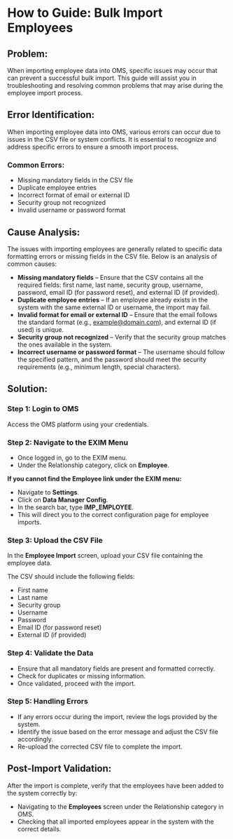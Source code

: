 # How to Guide: Bulk Import Employees

## Problem:
When importing employee data into OMS, specific issues may occur that can prevent a successful bulk import. This guide will assist you in troubleshooting and resolving common problems that may arise during the employee import process.

## Error Identification:
When importing employee data into OMS, various errors can occur due to issues in the CSV file or system conflicts. It is essential to recognize and address specific errors to ensure a smooth import process.

### Common Errors:
- Missing mandatory fields in the CSV file
- Duplicate employee entries
- Incorrect format of email or external ID
- Security group not recognized
- Invalid username or password format

## Cause Analysis:
The issues with importing employees are generally related to specific data formatting errors or missing fields in the CSV file. Below is an analysis of common causes:

- **Missing mandatory fields** – Ensure that the CSV contains all the required fields: first name, last name, security group, username, password, email ID (for password reset), and external ID (if provided).
- **Duplicate employee entries** – If an employee already exists in the system with the same external ID or username, the import may fail.
- **Invalid format for email or external ID** – Ensure that the email follows the standard format (e.g., example@domain.com), and external ID (if used) is unique.
- **Security group not recognized** – Verify that the security group matches the ones available in the system.
- **Incorrect username or password format** – The username should follow the specified pattern, and the password should meet the security requirements (e.g., minimum length, special characters).

## Solution:

### Step 1: Login to OMS
Access the OMS platform using your credentials.

### Step 2: Navigate to the EXIM Menu
- Once logged in, go to the EXIM menu.
- Under the Relationship category, click on **Employee**.

**If you cannot find the Employee link under the EXIM menu:**
- Navigate to **Settings**.
- Click on **Data Manager Config**.
- In the search bar, type **IMP_EMPLOYEE**.
- This will direct you to the correct configuration page for employee imports.

### Step 3: Upload the CSV File
In the **Employee Import** screen, upload your CSV file containing the employee data.

The CSV should include the following fields:
- First name
- Last name
- Security group
- Username
- Password
- Email ID (for password reset)
- External ID (if provided)

### Step 4: Validate the Data
- Ensure that all mandatory fields are present and formatted correctly.
- Check for duplicates or missing information.
- Once validated, proceed with the import.

### Step 5: Handling Errors
- If any errors occur during the import, review the logs provided by the system.
- Identify the issue based on the error message and adjust the CSV file accordingly.
- Re-upload the corrected CSV file to complete the import.

## Post-Import Validation:
After the import is complete, verify that the employees have been added to the system correctly by:
- Navigating to the **Employees** screen under the Relationship category in OMS.
- Checking that all imported employees appear in the system with the correct details.
